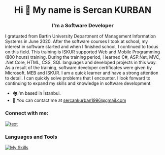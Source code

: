 ### <h1 align="center">Hi 👋 My name is Sercan KURBAN</h1>

### <h3 align="center">I'm a Software Developer</h3>

I gratuated from Bartin University Department of Management Information Systems in June 2020. After the software courses I took at school, my interest in software started and when I finished school, I continued to focus on this field. This training is ISKUR supported Web and Mobile Programming (800 hours) training. During the training period, I learned C#, ASP.Net, MVC, .Net Core, HTML, CSS, SQL languages and developed projects in this way. As a result of the training, software developer certificates were given by Microsoft, MEB and ISKUR. I am a quick learner and have a strong attention to detail. I can quickly solve problems that I encounter. I look forward to continuing to expand my skills and knowledge in software development.

- 🏘️I'm based in İstanbul.
- 📧 You can contact me at sercankurban1996@gmail.com

### Connect with me:
[![text](https://img.shields.io/badge/LinkedIn-0077B5?style=for-the-badge&logo=linkedin&logoColor=white)](https://www.linkedin.com/in/sercan-kurban)

### Languages and Tools

[![My Skills](https://skills.thijs.gg/icons?i=cs,js,html,css,react,java,r)](https://skills.thijs.gg)
